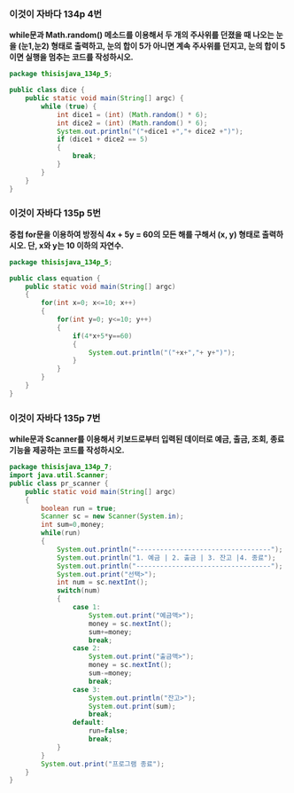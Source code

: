 ### 이것이 자바다 134p 4번

**while문과 Math.random() 메소드를 이용해서 두 개의 주사위를 던졌을 때 나오는 눈을 (눈1,눈2) 형태로 출력하고, 눈의 합이 5가 아니면 계속 주사위를 던지고, 눈의 합이 5이면 실행을 멈추는 코드를 작성하시오.**

```java
package thisisjava_134p_5;

public class dice {
    public static void main(String[] argc) {
        while (true) {
            int dice1 = (int) (Math.random() * 6);
            int dice2 = (int) (Math.random() * 6);
            System.out.println("("+dice1 +","+ dice2 +")");
            if (dice1 + dice2 == 5)
            {
                break;
            }
        }
    }
}
```



### 이것이 자바다 135p 5번

**중첩 for문을 이용하여 방정식 4x + 5y = 60의 모든 해를 구해서 (x, y) 형태로 출력하시오. 단, x와 y는 10 이하의 자연수.**

```java
package thisisjava_134p_5;

public class equation {
    public static void main(String[] argc)
    {
        for(int x=0; x<=10; x++)
        {
            for(int y=0; y<=10; y++)
            {
                if(4*x+5*y==60)
                {
                    System.out.println("("+x+","+ y+")");
                }
            }
        }
    }
}
```



### 이것이 자바다 135p 7번

**while문과 Scanner를 이용해서 키보드로부터 입력된 데이터로 예금, 출금, 조회, 종료 기능을 제공하는 코드를 작성하시오.**

```java
package thisisjava_134p_7;
import java.util.Scanner;
public class pr_scanner {
    public static void main(String[] argc)
    {
        boolean run = true;
        Scanner sc = new Scanner(System.in);
        int sum=0,money;
        while(run)
        {
            System.out.println("----------------------------------");
            System.out.println("1. 예금 | 2. 출금 | 3. 잔고 |4. 종료");
            System.out.println("----------------------------------");
            System.out.print("선택>");
            int num = sc.nextInt();
            switch(num)
            {
                case 1:
                    System.out.print("예금액>");
                    money = sc.nextInt();
                    sum+=money;
                    break;
                case 2:
                    System.out.print("출금액>");
                    money = sc.nextInt();
                    sum-=money;
                    break;
                case 3:
                    System.out.println("잔고>");
                    System.out.print(sum);
                    break;
                default:
                    run=false;
                    break;
            }
        }
        System.out.print("프로그램 종료");
    }
}
```
